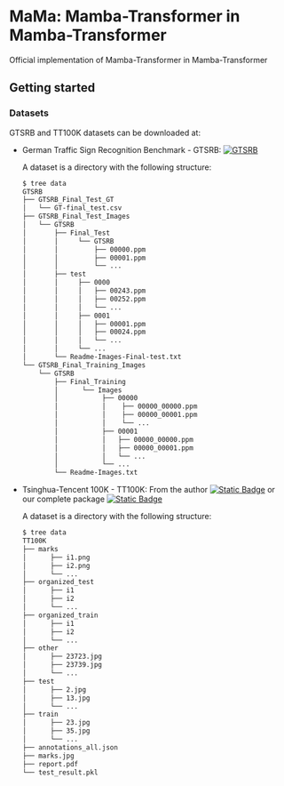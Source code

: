 # MaMa: Mamba-Transformer in Mamba-Transformer

Official implementation of Mamba-Transformer in Mamba-Transformer

## Getting started
### Datasets
GTSRB and TT100K datasets can be downloaded at:

- German Traffic Sign Recognition Benchmark - GTSRB: [![GTSRB](https://img.shields.io/badge/Kaggle-GTSRB-link?style=flat&logo=kaggle&color=blue&link=https%3A%2F%2Fwww.kaggle.com%2Fdatasets%2Fnaofunyannn%2Fmama-gtsrb)](https://www.kaggle.com/datasets/naofunyannn/mama-gtsrb)
  
    A dataset is a directory with the following structure:
  ```bash
  $ tree data
  GTSRB
  ├── GTSRB_Final_Test_GT
  │   └── GT-final_test.csv
  ├── GTSRB_Final_Test_Images
  │   └── GTSRB
  │       ├── Final_Test
  │       │     └── GTSRB
  │       │         ├── 00000.ppm
  │       │         ├── 00001.ppm
  │       │         └── ...
  │       ├── test
  │       │     ├── 0000
  │       │     │   ├── 00243.ppm
  │       │     │   ├── 00252.ppm
  │       │     │   └── ...
  │       │     ├── 0001
  │       │     │   ├── 00001.ppm
  │       │     │   ├── 00024.ppm
  │       │     │   └── ...
  │       │     └── ...       
  │       └── Readme-Images-Final-test.txt
  └── GTSRB_Final_Training_Images
      └── GTSRB
          ├── Final_Training
          │      └── Images
          │           ├── 00000
          │           │    ├── 00000_00000.ppm
          │           │    ├── 00000_00001.ppm
          │           │    └── ...
          │           ├── 00001
          │           │   ├── 00000_00000.ppm
          │           │   ├── 00000_00001.ppm
          │           │   └── ...
          │           └── ... 
          └── Readme-Images.txt

- Tsinghua-Tencent 100K - TT100K: From the author [![Static Badge](https://img.shields.io/badge/Dataset-TT100K-blue?logo=ieee&labelColor=gray&color=green&link=https%3A%2F%2Fcg.cs.tsinghua.edu.cn%2Ftraffic-sign%2F)](https://cg.cs.tsinghua.edu.cn/traffic-sign/) or our complete package [![Static Badge](https://img.shields.io/badge/Kaggle-TT100K-blue?logo=kaggle&labelColor=gray&color=blue&link=https%3A%2F%2Fwww.kaggle.com%2Fdatasets%2Fnaofunyannn%2Fmama-tt100k)](https://www.kaggle.com/datasets/naofunyannn/mama-tt100k)
  
  A dataset is a directory with the following structure:
    ```bash
    $ tree data
    TT100K
    ├── marks
    │      ├── i1.png
    │      ├── i2.png
    │      └── ...
    ├── organized_test
    │      ├── i1
    │      ├── i2
    │      └── ...
    ├── organized_train
    │      ├── i1
    │      ├── i2
    │      └── ...
    ├── other
    │      ├── 23723.jpg
    │      ├── 23739.jpg
    │      └── ...
    ├── test
    │      ├── 2.jpg
    │      ├── 13.jpg
    │      └── ...
    ├── train
    │      ├── 23.jpg
    │      ├── 35.jpg
    │      └── ...
    ├── annotations_all.json
    ├── marks.jpg
    ├── report.pdf
    └── test_result.pkl


